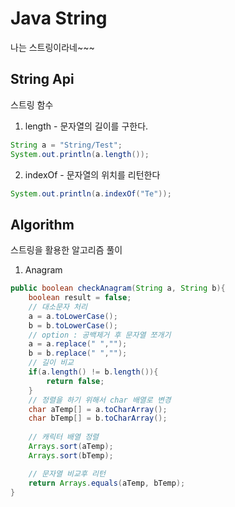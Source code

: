 # Java String
나는 스트링이라네~~~

## String Api
스트링 함수
1. length - 문자열의 길이를 구한다.
```java
String a = "String/Test";
System.out.println(a.length());
```
2. indexOf - 문자열의 위치를 리턴한다
```java
System.out.println(a.indexOf("Te"));
```

## Algorithm
스트링을 활용한 알고리즘 풀이
1. Anagram
```java
public boolean checkAnagram(String a, String b){
	boolean result = false;
	// 대소문자 처리
	a = a.toLowerCase();
	b = b.toLowerCase();
	// option : 공백제거 후 문자열 쪼개기
	a = a.replace(" ","");
	b = b.replace(" ","");
	// 길이 비교
	if(a.length() != b.length()){
		return false;
	}
	// 정렬을 하기 위해서 char 배열로 변경
	char aTemp[] = a.toCharArray();
	char bTemp[] = b.toCharArray();
	
	// 캐릭터 배열 정렬
	Arrays.sort(aTemp);
	Arrays.sort(bTemp);

	// 문자열 비교후 리턴
	return Arrays.equals(aTemp, bTemp);
}

```
